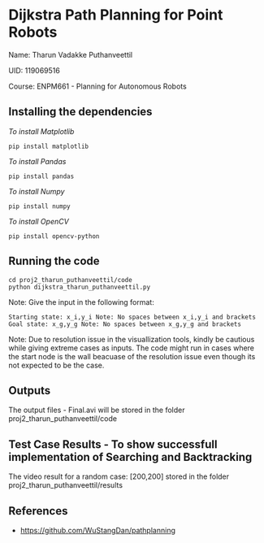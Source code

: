 # Dijkstra Path Planning for Point Robots
Name: Tharun Vadakke Puthanveettil

UID: 119069516

Course:  ENPM661 - Planning for Autonomous Robots

## Installing the dependencies

*To install Matplotlib*
```
pip install matplotlib
```
*To install Pandas*
```
pip install pandas
```
*To install Numpy*
```
pip install numpy
```
*To install OpenCV*
```
pip install opencv-python
```

## Running the code
```
cd proj2_tharun_puthanveettil/code
python dijkstra_tharun_puthanveettil.py
```
Note:
Give the input in the following format:
```
Starting state: x_i,y_i Note: No spaces between x_i,y_i and brackets
Goal state: x_g,y_g Note: No spaces between x_g,y_g and brackets
```
Note: Due to resolution issue in the visuallization tools, kindly be cautious while giving extreme cases as inputs. The code might run in cases where the start node is the wall beacuase of the resolution issue even though its not expected to be the case.

## Outputs
The output files - Final.avi will be stored in the folder proj2_tharun_puthanveettil/code


## Test Case Results - To show successfull implementation of Searching and Backtracking
The video result for a random case: [200,200] stored in the folder proj2_tharun_puthanveettil/results


## References
- https://github.com/WuStangDan/pathplanning
